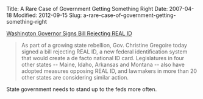 Title: A Rare Case of Government Getting Something Right
Date: 2007-04-18
Modified: 2012-09-15
Slug: a-rare-case-of-government-getting-something-right

<a href="http://www.aclu.org/privacy/gen/29426prs20070418.html" >Washington Governor Signs Bill Rejecting REAL ID</a>
<blockquote>As part of a growing state rebellion, Gov. Christine Gregoire today signed a bill rejecting REAL ID, a new federal identification system that would create a de facto national ID card. Legislatures in four other states -- Maine, Idaho, Arkansas and Montana -- also have adopted measures opposing REAL ID, and lawmakers in more than 20 other states are considering similar action.</blockquote>

State government needs to stand up to the feds more often.

